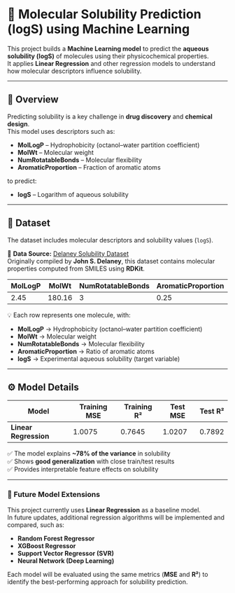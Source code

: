 # 🧪 Molecular Solubility Prediction (logS) using Machine Learning

This project builds a **Machine Learning model** to predict the **aqueous solubility (logS)** of molecules using their physicochemical properties.  
It applies **Linear Regression** and other regression models to understand how molecular descriptors influence solubility.

---

## 📘 Overview

Predicting solubility is a key challenge in **drug discovery** and **chemical design**.  
This model uses descriptors such as:
- **MolLogP** – Hydrophobicity (octanol–water partition coefficient)
- **MolWt** – Molecular weight
- **NumRotatableBonds** – Molecular flexibility
- **AromaticProportion** – Fraction of aromatic atoms

to predict:
- **logS** – Logarithm of aqueous solubility

---

## 🧩 Dataset

The dataset includes molecular descriptors and solubility values (`logS`).

📂 **Data Source:** [Delaney Solubility Dataset](https://github.com/dataprofessor/data/blob/master/delaney_solubility_with_descriptors.csv)  
Originally compiled by **John S. Delaney**, this dataset contains molecular properties computed from SMILES using **RDKit**.

| MolLogP | MolWt | NumRotatableBonds | AromaticProportion | logS |
|----------|--------|-------------------|--------------------|------|
| 2.45 | 180.16 | 3 | 0.25 | -2.1 |

💡 Each row represents one molecule, with:
- **MolLogP** → Hydrophobicity (octanol–water partition coefficient)  
- **MolWt** → Molecular weight  
- **NumRotatableBonds** → Molecular flexibility  
- **AromaticProportion** → Ratio of aromatic atoms  
- **logS** → Experimental aqueous solubility (target variable)


---

## ⚙️ Model Details

| Model | Training MSE | Training R² | Test MSE | Test R² |
|--------|---------------|-------------|-----------|----------|
| **Linear Regression** | 1.0075 | 0.7645 | 1.0207 | 0.7892 |

✅ The model explains **~78% of the variance** in solubility  
✅ Shows **good generalization** with close train/test results  
✅ Provides interpretable feature effects on solubility  

---

### 🔮 Future Model Extensions

This project currently uses **Linear Regression** as a baseline model.  
In future updates, additional regression algorithms will be implemented and compared, such as:
- **Random Forest Regressor**
- **XGBoost Regressor**
- **Support Vector Regressor (SVR)**
- **Neural Network (Deep Learning)**

Each model will be evaluated using the same metrics (**MSE** and **R²**) to identify the best-performing approach for solubility prediction.


